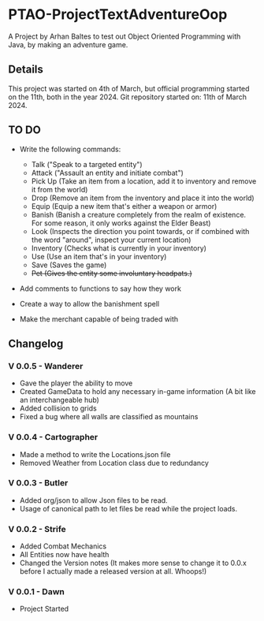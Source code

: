 # PTAO-ProjectTextAdventureOop
A Project by Arhan Baltes to test out Object Oriented Programming with Java, by making an adventure game.

## Details

This project was started on 4th of March, but official programming started on the 11th, both in the year 2024.
Git repository started on: 11th of March 2024.

## TO DO

- Write the following commands:
    - Talk ("Speak to a targeted entity")
    - Attack ("Assault an entity and initiate combat")
    - Pick Up (Take an item from a location, add it to inventory and remove it from the world)
    - Drop (Remove an item from the inventory and place it into the world)
    - Equip (Equip a new item that's either a weapon or armor)
    - Banish (Banish a creature completely from the realm of existence. For some reason, it only works against the Elder Beast)
    - Look (Inspects the direction you point towards, or if combined with the word "around", inspect your current location)
    - Inventory (Checks what is currently in your inventory)
    - Use (Use an item that's in your inventory)
    - Save (Saves the game)
    - ~~Pet (Gives the entity some involuntary headpats.)~~

- Add comments to functions to say how they work

- Create a way to allow the banishment spell

- Make the merchant capable of being traded with

## Changelog

### V 0.0.5 - Wanderer
 - Gave the player the ability to move
 - Created GameData to hold any necessary in-game information (A bit like an interchangeable hub)
 - Added collision to grids
 - Fixed a bug where all walls are classified as mountains

### V 0.0.4 - Cartographer
 - Made a method to write the Locations.json file
 - Removed Weather from Location class due to redundancy

### V 0.0.3 - Butler
 - Added org/json to allow Json files to be read.
 - Usage of canonical path to let files be read while the project loads.

### V 0.0.2 - Strife
 - Added Combat Mechanics
 - All Entities now have health
 - Changed the Version notes (It makes more sense to change it to 0.0.x before I actually made a released version at all. Whoops!)

### V 0.0.1 - Dawn

- Project Started
